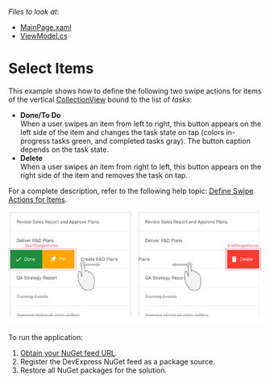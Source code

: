 <!-- default file list -->
*Files to look at*:

* [MainPage.xaml](./CollectionView_Swipe/MainPage.xaml)
* [ViewModel.cs](./CollectionView_Swipe/ViewModel.cs)
<!-- default file list end -->
# Select Items

This example shows how to define the following two swipe actions for items of the vertical [CollectionView](https://docs.devexpress.com/MobileControls/DevExpress.XamarinForms.CollectionView.DXCollectionView) bound to the list of *tasks*: 
- **Done/To Do**  
	When a user swipes an item from left to right, this button appears on the left side of the item and changes the task state on tap (colors in-progress tasks green, and completed tasks gray). The button caption depends on the task state.
- **Delete**  
	When a user swipes an item from right to left, this button appears on the right side of the item and removes the task on tap.

For a complete description, refer to the following help topic: [Define Swipe Actions for Items](https://docs.devexpress.com/MobileControls/403078/xamarin-forms/collection-view/examples/define-swipe-actions-for-items).

<img src="./img/collection-view-swipe-items.png"/>

To run the application:
1. [Obtain your NuGet feed URL](http://docs.devexpress.com/GeneralInformation/116042/installation/install-devexpress-controls-using-nuget-packages/obtain-your-nuget-feed-url).
2. Register the DevExpress NuGet feed as a package source.
3. Restore all NuGet packages for the solution.